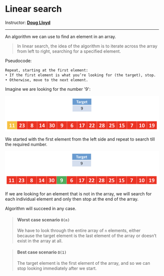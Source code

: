# Linear search

Instructor: **[Doug Lloyd](https://github.com/dlloyd09)**

---

An algorithm we can use to find an element in an array.

> In linear search, the idea of the algorithm is to iterate across
> the array from left to right, searching for a specified element.

Pseudocode:

```
Repeat, starting at the first element:
• If the first element is what you’re looking for (the target), stop.
• Otherwise, move to the next element.
```

Imagine we are looking for the number '9':

<img src="img/05.png" alt="1">

We started with the first element from the left side and repeat to search till the required number.

<img src="img/06.png" alt="2">

If we are looking for an element that is not in the array, we will search for each individual element and only
then stop at the end of the array.

Algorithm will succeed in any case.

> #### Worst case scenario `O(n)`
> We have to look through the entire array of `n` elements, either because the target element is the
> last element of the array or doesn’t exist in the array at all.

> #### Best case scenario `Ω(1)`
> The target element is the first element of the array, and so we can stop looking immediately after we start.

